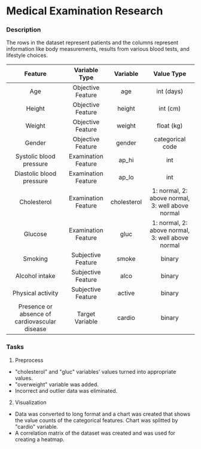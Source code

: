 # Medical Examination Research
### Description
The rows in the dataset represent patients and the columns represent information like body measurements, results from various blood tests, and lifestyle choices.

| Feature | Variable Type | Variable      | Value Type |
|:-------:|:------------:|:-------------:|:----------:|
| Age | Objective Feature | age | int (days) |
| Height | Objective Feature | height | int (cm) |
| Weight | Objective Feature | weight | float (kg) |
| Gender | Objective Feature | gender | categorical code |
| Systolic blood pressure | Examination Feature | ap_hi | int |
| Diastolic blood pressure | Examination Feature | ap_lo | int |
| Cholesterol | Examination Feature | cholesterol | 1: normal, 2: above normal, 3: well above normal |
| Glucose | Examination Feature | gluc | 1: normal, 2: above normal, 3: well above normal |
| Smoking | Subjective Feature | smoke | binary |
| Alcohol intake | Subjective Feature | alco | binary |
| Physical activity | Subjective Feature | active | binary |
| Presence or absence of cardiovascular disease | Target Variable | cardio | binary |

### Tasks
1) Preprocess
* "cholesterol" and "gluc" variables' values turned into appropriate values.
* "overweight" variable was added.
* Incorrect and outlier data was eliminated.

2) Visualization
* Data was converted to long format and a chart was created that shows the value counts of the categorical features. Chart was splitted by "cardio" variable.
* A correlation matrix of the dataset was created and was used for creating a heatmap.
